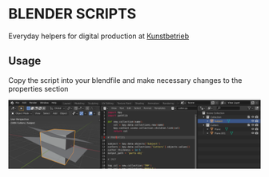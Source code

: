 # BLENDER SCRIPTS

Everyday helpers for digital production at [Kunstbetrieb](https://www.kunstbetrieb.ch)

## Usage

Copy the script into your blendfile and make necessary changes to the properties section

![](./assets/cutter-setup.png)